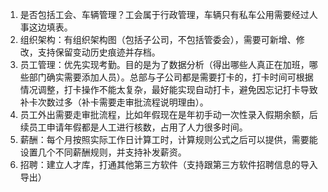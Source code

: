 1. 是否包括工会、车辆管理？工会属于行政管理，车辆只有私车公用需要经过人事这边填表。
2. 组织架构：有组织架构图（包括子公司，不包括管委会），需要可新增、修改，支持保留变动历史痕迹并存档。
3. 员工管理：优先实现考勤。目的是为了数据分析（得出哪些人真正在加班，哪些部门确实需要添加人员）。总部与子公司都是需要打卡的，打卡时间可根据情况调整，打卡操作不能太复杂，最好能实现自动打卡，避免因忘记打卡导致补卡次数过多（补卡需要走审批流程说明理由）。
4. 员工外出需要走审批流程，比如年假现在是年初手动一次性录入假期余额，后续员工申请年假都是人工进行核数，占用了人力很多时间。
5. 薪酬：每个月按照实际工作日计算工时，计算规则公式之后可以提供，需要能设置几个不同薪酬规则，并支持补发薪资。
6. 招聘：建立人才库，打通其他第三方软件（支持跟第三方软件招聘信息的导入导出）
